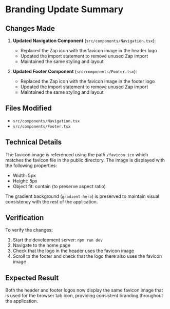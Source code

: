 # Branding Update Summary

## Changes Made

1. **Updated Navigation Component** (`src/components/Navigation.tsx`):
   - Replaced the Zap icon with the favicon image in the header logo
   - Updated the import statement to remove unused Zap import
   - Maintained the same styling and layout

2. **Updated Footer Component** (`src/components/Footer.tsx`):
   - Replaced the Zap icon with the favicon image in the footer logo
   - Updated the import statement to remove unused Zap import
   - Maintained the same styling and layout

## Files Modified

- `src/components/Navigation.tsx`
- `src/components/Footer.tsx`

## Technical Details

The favicon image is referenced using the path `/favicon.ico` which matches the favicon file in the public directory. The image is displayed with the following properties:
- Width: 5px
- Height: 5px
- Object fit: contain (to preserve aspect ratio)

The gradient background (`gradient-hero`) is preserved to maintain visual consistency with the rest of the application.

## Verification

To verify the changes:
1. Start the development server: `npm run dev`
2. Navigate to the home page
3. Check that the logo in the header uses the favicon image
4. Scroll to the footer and check that the logo there also uses the favicon image

## Expected Result

Both the header and footer logos now display the same favicon image that is used for the browser tab icon, providing consistent branding throughout the application.